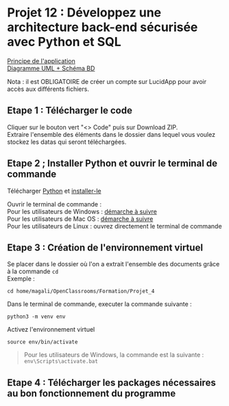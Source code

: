 # Projet 12 : Développez une architecture back-end sécurisée avec Python et SQL

[Principe de l'application](https://lucid.app/lucidspark/d6c8cb09-ff0c-4db7-9156-109788b2f91c/edit?invitationId=inv_281a3599-9bf7-44d1-9bc1-95479b0af692)  
[Diagramme UML + Schéma BD](https://lucid.app/lucidchart/2c4e5e0c-ad01-4265-8327-6438fd94c11d/edit?invitationId=inv_7c81b882-90bf-4509-9fde-282f0e67e9c4)
  

Nota : il est OBLIGATOIRE de créer un compte sur LucidApp pour avoir accès aux différents fichiers.  
  


## Etape 1 : Télécharger le code

Cliquer sur le bouton vert "<> Code" puis sur Download ZIP.  
Extraire l'ensemble des éléments dans le dossier dans lequel vous voulez stockez les datas qui seront téléchargées.  


## Etape 2 ; Installer Python et ouvrir le terminal de commande

Télécharger [Python](https://www.python.org/downloads/) et [installer-le](https://fr.wikihow.com/installer-Python)  

Ouvrir le terminal de commande :  
Pour les utilisateurs de Windows : [démarche à suivre ](https://support.kaspersky.com/fr/common/windows/14637#block0)  
Pour les utilisateurs de Mac OS : [démarche à suivre ](https://support.apple.com/fr-fr/guide/terminal/apd5265185d-f365-44cb-8b09-71a064a42125/mac)  
Pour les utilisateurs de Linux : ouvrez directement le terminal de commande   


## Etape 3 : Création de l'environnement virtuel

Se placer dans le dossier où l'on a extrait l'ensemble des documents grâce à la commande ``cd``  
Exemple :
```
cd home/magali/OpenClassrooms/Formation/Projet_4
```


Dans le terminal de commande, executer la commande suivante :
```
python3 -m venv env
```


Activez l'environnement virtuel
```
source env/bin/activate
```
> Pour les utilisateurs de Windows, la commande est la suivante : 
> ``` env\Scripts\activate.bat ```

## Etape 4 : Télécharger les packages nécessaires au bon fonctionnement du programme